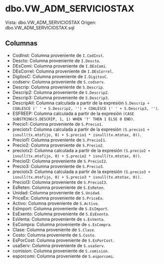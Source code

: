 # dbo.VW_ADM_SERVICIOSTAX

Vista: dbo.VW_ADM_SERVICIOSTAX
Origen: dbo.VW_ADM_SERVICIOSTAX.sql

## Columnas

- CodInst: Columna proveniente de `I.CodInst`.
- Descto: Columna proveniente de `I.Descto`.
- DEsComi: Columna proveniente de `I.DEsComi`.
- DEsCorrel: Columna proveniente de `I.DEsCorrel`.
- DigitosC: Columna proveniente de `I.DigitosC`.
- codserv: Columna proveniente de `S.codserv`.
- Descrip: Columna proveniente de `S.Descrip`.
- Descrip2: Columna proveniente de `S.Descrip2`.
- Descrip3: Columna proveniente de `S.Descrip3`.
- DescripAll: Columna calculada a partir de la expresión `S.Descrip + COALESCE (' ' + S.Descrip2, '') + COALESCE (' ' + S.Descrip3, '')`.
- ESFREEP: Columna calculada a partir de la expresión `(CASE SUBSTRING(S.DESCRIP, 1, 1) WHEN '?' THEN 1 ELSE 0 END)`.
- Precio1: Columna proveniente de `S.Precio1`.
- preciotx1: Columna calculada a partir de la expresión `(S.precio1 + isnull(tx.mtofijo, 0) + S.precio1 * isnull(tx.mtotax, 0))`.
- PrecioI1: Columna proveniente de `S.PrecioI1`.
- Precio2: Columna proveniente de `S.Precio2`.
- preciotx2: Columna calculada a partir de la expresión `(S.precio2 + isnull(tx.mtofijo, 0) + S.precio2 * isnull(tx.mtotax, 0))`.
- PrecioI2: Columna proveniente de `S.PrecioI2`.
- Precio3: Columna proveniente de `S.Precio3`.
- preciotx3: Columna calculada a partir de la expresión `(S.precio3 + isnull(tx.mtofijo, 0) + S.precio3 * isnull(tx.mtotax, 0))`.
- PrecioI3: Columna proveniente de `S.PrecioI3`.
- EsReten: Columna proveniente de `S.EsReten`.
- Unidad: Columna proveniente de `S.Unidad`.
- PriceEx: Columna proveniente de `S.PriceEx`.
- Activo: Columna proveniente de `S.Activo`.
- EsImport: Columna proveniente de `S.EsImport`.
- EsExento: Columna proveniente de `S.EsExento`.
- EsVenta: Columna proveniente de `s.EsVenta`.
- EsCompra: Columna proveniente de `s.EsCompra`.
- Clase: Columna proveniente de `S.Clase`.
- Costo: Columna proveniente de `S.Costo`.
- EsPorCost: Columna proveniente de `S.EsPorCost`.
- usaServ: Columna proveniente de `S.usaServ`.
- comision: Columna proveniente de `S.comision`.
- esporcomi: Columna proveniente de `S.esporcomi`.
